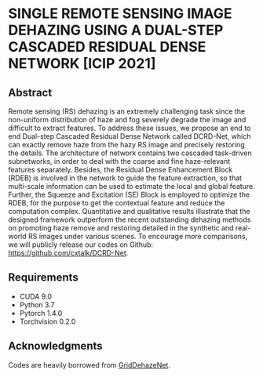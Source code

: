 # SINGLE REMOTE SENSING IMAGE DEHAZING USING A DUAL-STEP CASCADED RESIDUAL DENSE NETWORK [ICIP 2021]

## Abstract
Remote sensing (RS) dehazing is an extremely challenging task since the non-uniform distribution of haze and fog severely degrade the image and difficult to extract features. To address these issues, we propose an end to end Dual-step Cascaded Residual Dense Network called DCRD-Net, which can exactly remove haze from the hazy RS image and precisely restoring the details. The architecture of network contains two cascaded task-driven subnetworks, in order to deal with the coarse and fine haze-relevant features separately. Besides, the Residual Dense Enhancement Block (RDEB) is involved in the network to guide the feature extraction, so that multi-scale information can be used to estimate the local and global feature. Further, the Squeeze and Excitation (SE) Block is employed to optimize the RDEB, for the purpose to get the contextual feature and reduce the computation complex. Quantitative and qualitative results illustrate that the designed framework outperform the recent outstanding dehazing methods on promoting haze remove and restoring detailed in the synthetic and real-world RS images under various scenes. To encourage more comparisons, we will publicly release our codes on Github: https://github.com/cxtalk/DCRD-Net.

## Requirements
- CUDA 9.0
- Python 3.7
- Pytorch 1.4.0
- Torchvision 0.2.0

## Acknowledgments

Codes are heavily borrowed from [GridDehazeNet](https://github.com/proteus1991/GridDehazeNet).
